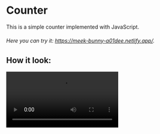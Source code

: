 # Counter

This is a simple counter implemented with JavaScript.

###### Here you can try it: https://meek-bunny-a01dee.netlify.app/.

## How it look:

![Counter](https://github.com/AlexMos36/Counter/blob/main/assets/Img/Counter%20-%20Google%20Chrome%202023-02-17%2010-31-15_Trim.mp4)


